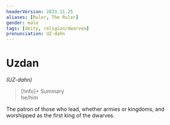 ```yaml
---
headerVersion: 2023.11.25
aliases: [Ruler, The Ruler]
gender: male
tags: [deity, religion/dwarven]
pronunciation: UZ-dahn
---
```

# Uzdan
*(UZ-dahn)*
>[!info]+ Summary  
> he/him

The patron of those who lead, whether armies or kingdoms, and worshipped as the first king of the dwarves.